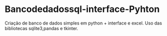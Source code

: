 # Bancodedadossql-interface-Pyhton
Criação de banco de dados simples em python + interface e excel.
Uso das bibliotecas sqlite3,pandas e tkinter.
